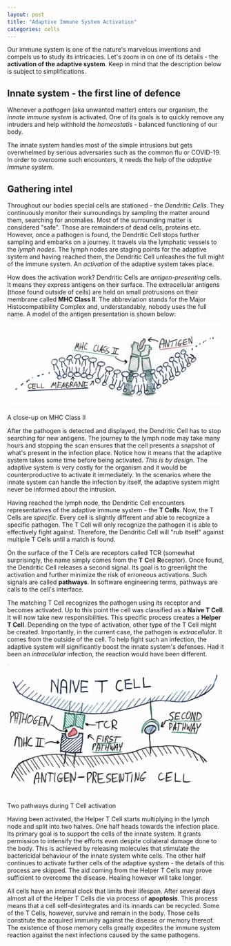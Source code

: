 ```yaml
---
layout: post
title: "Adaptive Immune System Activation"
categories: cells
---
```


Our immune system is one of the nature's marvelous inventions and compels us to study its intricacies. Let's zoom in on one of its details - the **activation of the adaptive system**. Keep in mind that the description below is subject to simplifications.

## Innate system - the first line of defence

Whenever a _pathogen_ (aka unwanted matter) enters our organism, the _innate immune system_ is activated. One of its goals is to quickly remove any intruders and help withhold the _homeostatis_ - balanced functioning of our body.

The innate system handles most of the simple intrusions but gets overwhelmed by serious adversaries such as the common flu or COVID-19. In order to overcome such encounters, it needs the help of the _adaptive immune system_.

## Gathering intel

Throughout our bodies special cells are stationed - the _Dendritic Cells_. They continuously monitor their surroundings by sampling the matter around them, searching for anomalies. Most of the surrounding matter is considered "safe". Those are remainders of dead cells, proteins etc. However, once a pathogen is found, the Dendritic Cell stops further sampling and embarks on a journey. It travels via the lymphatic vessels to the _lymph nodes_. The lymph nodes are staging points for the adaptive system and having reached them, the Dendritic Cell unleashes the full might of the immune system. An *activation* of the adaptive system takes place.

How does the activation work? Dendritic Cells are *antigen-presenting* cells. It means they express antigens on their surface. The extracellular antigens (those found outside of cells) are held on small protrusions on their membrane called **MHC Class II**. The abbreviation stands for the Major Histocompatibility Complex and, understandably, nobody uses the full name. A model of the antigen presentation is shown below:

![alt](/images/adaptive-activation-1.png)

<span class="caption">A close-up on MHC Class II</span>

After the pathogen is detected and displayed, the Dendritic Cell has to stop searching for new antigens. The journey to the lymph node may take many hours and stopping the scan ensures that the cell presents a snapshot of what's present in the infection place. Notice how it means that the adaptive system takes some time before being activated. _This is by design_. The adaptive system is very costly for the organism and it would be counterproductive to activate it immediately. In the scenarios where the innate system can handle the infection by itself, the adaptive system might never be informed about the intrusion.

Having reached the lymph node, the Dendritic Cell encounters representatives of the adaptive immune system - the **T Cells**. Now, the T Cells are _specific_. Every cell is slightly different and able to recognize a specific pathogen. The T Cell will only recognize the pathogen it is able to effectively fight against. Therefore, the Dendritic Cell will "rub itself" against multiple T Cells until a match is found. 

On the surface of the T Cells are receptors called TCR (somewhat surprisingly, the name simply comes from the **T** **C**ell **R**eceptor). Once found, the Dendritic Cell releases a second signal. Its goal is to greenlight the activation and further minimize the risk of erroneous activations. Such signals are called **pathways**. In software engineering terms, pathways are calls to the cell's interface.

The matching T Cell recognizes the pathogen using its receptor and becomes activated. Up to this point the cell was classified as a **Naive T Cell**. It will now take new responsibilities. This specific process creates a **Helper T Cell**. Depending on the type of activation, other type of the T Cell might be created. Importantly, in the current case, the pathogen is *extracellular*. It comes from the outside of the cell. To help fight such an infection, the adaptive system will significantly boost the innate system's defenses. Had it been an *intracellular* infection, the reaction would have been different.

![alt](/images/adaptive-activation-2.png)

<span class="caption">Two pathways during T Cell activation</span>

Having been activated, the Helper T Cell starts multiplying in the lymph node and split into two halves. One half heads towards the infection place. Its primary goal is to support the cells of the innate system. It grants permission to intensify the efforts even despite collateral damage done to the body. This is achieved by releasing molecules that stimulate the bactericidal behaviour of the innate system white cells. The other half continues to activate further cells of the adaptive system - the details of this process are skipped. The aid coming from the Helper T Cells may prove sufficient to overcome the disease. Healing however will take longer.

All cells have an internal clock that limits their lifespan. After several days almost all of the Helper T Cells die via process of **apoptosis**. This process means that a cell self-desintegrates and its innards can be recycled. Some of the T Cells, however, survive and remain in the body. Those cells constitute the acquired immunity against the disease or memory thereof. The existence of those memory cells greatly expedites the immune system reaction against the next infections caused by the same pathogens.
